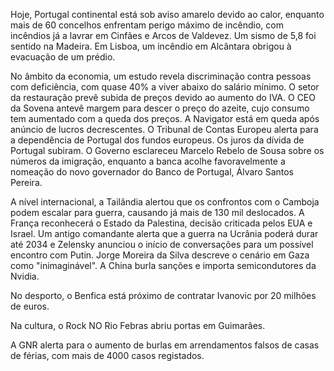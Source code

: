 Hoje, Portugal continental está sob aviso amarelo devido ao calor, enquanto mais de 60 concelhos enfrentam perigo máximo de incêndio, com incêndios já a lavrar em Cinfães e Arcos de Valdevez. Um sismo de 5,8 foi sentido na Madeira. Em Lisboa, um incêndio em Alcântara obrigou à evacuação de um prédio.

No âmbito da economia, um estudo revela discriminação contra pessoas com deficiência, com quase 40% a viver abaixo do salário mínimo. O setor da restauração prevê subida de preços devido ao aumento do IVA. O CEO da Sovena antevê margem para descer o preço do azeite, cujo consumo tem aumentado com a queda dos preços. A Navigator está em queda após anúncio de lucros decrescentes. O Tribunal de Contas Europeu alerta para a dependência de Portugal dos fundos europeus. Os juros da dívida de Portugal subiram. O Governo esclareceu Marcelo Rebelo de Sousa sobre os números da imigração, enquanto a banca acolhe favoravelmente a nomeação do novo governador do Banco de Portugal, Álvaro Santos Pereira.

A nível internacional, a Tailândia alertou que os confrontos com o Camboja podem escalar para guerra, causando já mais de 130 mil deslocados. A França reconhecerá o Estado da Palestina, decisão criticada pelos EUA e Israel. Um antigo comandante alerta que a guerra na Ucrânia poderá durar até 2034 e Zelensky anunciou o início de conversações para um possível encontro com Putin. Jorge Moreira da Silva descreve o cenário em Gaza como "inimaginável". A China burla sanções e importa semicondutores da Nvidia.

No desporto, o Benfica está próximo de contratar Ivanovic por 20 milhões de euros.

Na cultura, o Rock NO Rio Febras abriu portas em Guimarães.

A GNR alerta para o aumento de burlas em arrendamentos falsos de casas de férias, com mais de 4000 casos registados.